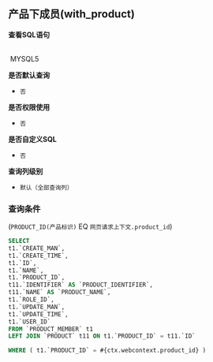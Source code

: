 ## 产品下成员(with_product) <!-- {docsify-ignore-all} -->



<p class="panel-title"><b>查看SQL语句</b></p>
<br>

<el-row>
&nbsp;<el-tag @click="MYSQL5 = true">MYSQL5</el-tag>
</el-row>

<br>
<p class="panel-title"><b>是否默认查询</b></p>

* `否`

<p class="panel-title"><b>是否权限使用</b></p>

* `否`

<p class="panel-title"><b>是否自定义SQL</b></p>

* `否`

<p class="panel-title"><b>查询列级别</b></p>

* `默认（全部查询列）`



### 查询条件

(`PRODUCT_ID(产品标识)` EQ `网页请求上下文.product_id`)





<el-dialog v-model="MYSQL5" title="MYSQL5">

```sql
SELECT
t1.`CREATE_MAN`,
t1.`CREATE_TIME`,
t1.`ID`,
t1.`NAME`,
t1.`PRODUCT_ID`,
t11.`IDENTIFIER` AS `PRODUCT_IDENTIFIER`,
t11.`NAME` AS `PRODUCT_NAME`,
t1.`ROLE_ID`,
t1.`UPDATE_MAN`,
t1.`UPDATE_TIME`,
t1.`USER_ID`
FROM `PRODUCT_MEMBER` t1 
LEFT JOIN `PRODUCT` t11 ON t1.`PRODUCT_ID` = t11.`ID` 

WHERE ( t1.`PRODUCT_ID` = #{ctx.webcontext.product_id} )
```

</el-dialog>

<script>
 const { createApp } = Vue
  createApp({
    data() {
      return {
                MYSQL5 : false
        
      }
    },
    methods: {
    }
  }).use(ElementPlus).mount('#app')
</script>